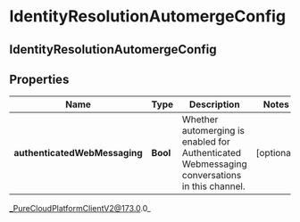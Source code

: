 # IdentityResolutionAutomergeConfig

## IdentityResolutionAutomergeConfig

## Properties

|Name | Type | Description | Notes|
|------------ | ------------- | ------------- | -------------|
| **authenticatedWebMessaging** | **Bool** | Whether automerging is enabled for Authenticated Webmessaging conversations in this channel. | [optional] |



_PureCloudPlatformClientV2@173.0.0_
